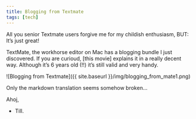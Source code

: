 ```yaml
---
title: Blogging from Textmate
tags: [tech]
---
```


All you senior Textmate users forgive me for my childish enthusiasm, BUT: It’s just great!

TextMate, the workhorse editor on Mac has a blogging bundle I just discovered. If you are curioud, [this movie] explains it in a really decent way. Although it’s 6 years old (!!) it’s still valid and very handy.

![Blogging from Textmate]({{ site.baseurl }}/img/blogging_from_mate1.png)


Only the markdown translation seems somehow broken…

Ahoj,
- Till.